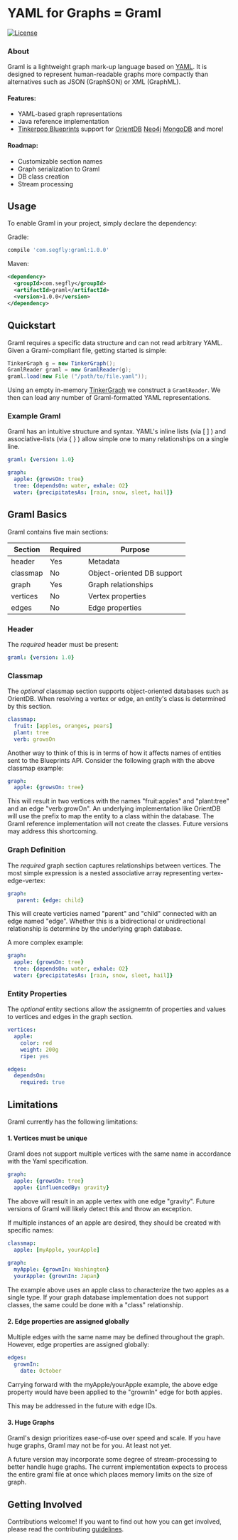 # YAML for Graphs = Graml
[![License](http://img.shields.io/badge/license-APACHE-blue.svg?style=flat)](http://choosealicense.com/licenses/apache-2.0/)

### About
Graml is a lightweight graph mark-up language based on [YAML](http://en.wikipedia.org/wiki/YAML).
It is designed to represent human-readable graphs more compactly than alternatives such as JSON (GraphSON) or XML (GraphML).

#### Features:
* YAML-based graph representations
* Java reference implementation
* [Tinkerpop Blueprints](http://blueprints.tinkerpop.com/) support for [OrientDB](https://github.com/orientechnologies/orientdb)
[Neo4j](https://github.com/neo4j/neo4j)
[MongoDB](https://github.com/mongodb/mongo) and more!

#### Roadmap:
* Customizable section names
* Graph serialization to Graml
* DB class creation
* Stream processing

## Usage
To enable Graml in your project, simply declare the dependency:

Gradle:

```groovy
compile 'com.segfly:graml:1.0.0'
```

Maven:

```xml
<dependency>
  <groupId>com.segfly</groupId>
  <artifactId>graml</artifactId>
  <version>1.0.0</version>
</dependency>
```

## Quickstart

Graml requires a specific data structure and can not read arbitrary YAML.
Given a Graml-compliant file, getting started is simple:

```java
TinkerGraph g = new TinkerGraph();
GramlReader graml = new GramlReader(g);
graml.load(new File ("/path/to/file.yaml"));
```

Using an empty in-memory [TinkerGraph](https://github.com/tinkerpop/blueprints/wiki/TinkerGraph) we construct a `GramlReader`.
We then can load any number of Graml-formatted YAML representations.

### Example Graml
Graml has an intuitive structure and syntax.
YAML's inline lists (via [ ] ) and associative-lists (via { } ) allow simple one to many relationships on a single line.

```yaml
graml: {version: 1.0}

graph:
  apple: {growsOn: tree}
  tree: {dependsOn: water, exhale: O2}
  water: {precipitatesAs: [rain, snow, sleet, hail]}
```

## Graml Basics
Graml contains five main sections:

Section   | Required | Purpose
----------|----------|--------
header    | Yes      | Metadata
classmap  | No       | Object-oriented DB support
graph     | Yes      | Graph relationships
vertices  | No       | Vertex properties
edges     | No       | Edge properties

### Header
The _required_ header must be present:
```yaml
graml: {version: 1.0}
```

### Classmap
The _optional_ classmap section supports object-oriented databases such as OrientDB.
When resolving a vertex or edge, an entity's class is determined by this section.

```yaml
classmap:
  fruit: [apples, oranges, pears]
  plant: tree
  verb: growsOn
```

Another way to think of this is in terms of how it affects names of entities sent to the Blueprints API. Consider the following graph with the above classmap example:
 
```yaml
graph:
  apple: {growsOn: tree}
```

This will result in two vertices with the names "fruit:apples" and "plant:tree" and an edge "verb:growOn".
An underlying implementation like OrientDB will use the prefix to map the entity to a class within the database.
The Graml reference implementation will not create the classes.
Future versions may address this shortcoming. 

### Graph Definition
The _required_ graph section captures relationships between vertices.
The most simple expression is a nested associative array representing vertex-edge-vertex:

```yaml
graph:
   parent: {edge: child}
```

This will create verticies named "parent" and "child" connected with an edge named "edge".
Whether this is a bidirectional or unidirectional relationship is determine by the underlying graph database.

A more complex example:

```yaml
graph:
  apple: {growsOn: tree}
  tree: {dependsOn: water, exhale: O2}
  water: {precipitatesAs: [rain, snow, sleet, hail]}
```

### Entity Properties
The _optional_ entity sections allow the assignemtn of properties and values to vertices and edges in the graph section.

```yaml
vertices:
  apple:
    color: red
    weight: 200g 
    ripe: yes

edges:
  dependsOn:
    required: true
```

## Limitations
Graml currently has the following limitations:

#### 1. Vertices must be unique
Graml does not support multiple vertices with the same name in accordance with the Yaml specification.

```yaml
graph:
  apple: {growsOn: tree}
  apple: {influencedBy: gravity}
```

The above will result in an apple vertex with one edge "gravity".
Future versions of Graml will likely detect this and throw an exception.

If multiple instances of an apple are desired, they should be created with specific names:

```yaml
classmap:
  apple: [myApple, yourApple]
  
graph:
  myApple: {grownIn: Washington}
  yourApple: {grownIn: Japan}
```

The example above uses an apple class to characterize the two apples as a single type.
If your graph database implementation does not support classes, the same could be done with a "class" relationship.

#### 2. Edge properties are assigned globally

Multiple edges with the same name may be defined throughout the graph.
However, edge properties are assigned globally:

```yaml
edges:
  grownIn:
    date: October
```

Carrying forward with the myApple/yourApple example,
the above edge property would have been applied to the "grownIn" edge for both apples.

This may be addressed in the future with edge IDs.

#### 3. Huge Graphs

Graml's design prioritizes ease-of-use over speed and scale.
If you have huge graphs, Graml may not be for you.
At least not yet.

A future version may incorporate some degree of stream-processing to better handle huge graphs.
The current implementation expects to process the entire graml file at once which places memory limits on the size of graph. 

## Getting Involved

Contributions welcome!
If you want to find out how you can get involved, please read the contributing [guidelines](CONTRIBUTING.md).
